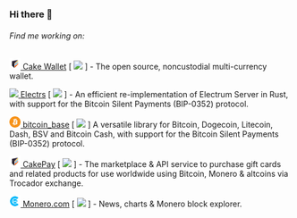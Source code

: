 ### Hi there 👋

###### Find me working on:

[<img src="https://github.com/cake-tech/cake_wallet/blob/main/assets/images/cake_logo.png?raw=true" height="20"> Cake Wallet](https://github.com/cake-tech/cake_wallet) [ ![](https://img.shields.io/badge/Dart-02569B?logo=dart) ] - The open source, noncustodial multi-currency wallet.

[<img src="https://raw.githubusercontent.com/romanz/electrs/master/logo/icon.svg" height="20"> Electrs](https://github.com/cake-tech/electrs) [ ![](https://img.shields.io/badge/Rust-CE412B?logo=rust) ] - An efficient re-implementation of Electrum Server in Rust, with support for the Bitcoin Silent Payments (BIP-0352) protocol.

[<img src="https://github.com/cake-tech/cake_wallet/blob/main/assets/images/btc.png?raw=true" height="20"> bitcoin_base](https://github.com/cake-tech/bitcoin_base) [ ![](https://img.shields.io/badge/Dart-02569B?logo=dart) ] A versatile library for Bitcoin, Dogecoin, Litecoin, Dash, BSV and Bitcoin Cash, with support for the Bitcoin Silent Payments (BIP-0352) protocol.

[<img src="https://github.com/cake-tech/cake_wallet/blob/main/assets/images/cake_logo.png?raw=true" height="20"> CakePay](https://buy.cakepay.com) [ ![](https://img.shields.io/badge/Python-FFD43B?logo=python&logoColor=white) ] - The marketplace & API service to purchase gift cards and related products for use worldwide using Bitcoin, Monero & altcoins via Trocador exchange.

[<img src="https://github.com/cake-tech/cake_wallet/blob/main/assets/images/monero.com_logo.png?raw=true" height="20"> Monero.com](https://monero.com) [ ![](https://img.shields.io/badge/Python-FFD43B?logo=python&logoColor=white) ] - News, charts & Monero block explorer.

<!--


###### Support:

<img src="https://github.com/rafael-xmr/rafael-xmr/assets/76502841/2da4a943-ea71-484f-a5d9-ec2b9e81466f" height="150" alt="Bitcoin Silent Payments Address">

<!--

###### Cool things:

[<img src="https://raw.githubusercontent.com/PapirusDevelopmentTeam/papirus-icon-theme/df803da7f0475cf0549e6c13ad916b980515a7cb/Papirus/48x48/apps/vieb.svg" height="20"> Vieb browser](https://github.com/Jelmerro/Vieb)
